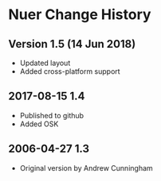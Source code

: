 # Nuer Change History

## Version 1.5 (14 Jun 2018)
* Updated layout
* Added cross-platform support

## 2017-08-15 1.4
* Published to github
* Added OSK

## 2006-04-27 1.3
* Original version by Andrew Cunningham
